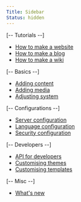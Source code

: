 ```yaml
---
Title: Sidebar
Status: hidden
---
```

[-- Tutorials --]

* [How to make a website](how-to-make-a-website)
* [How to make a blog](how-to-make-a-blog)
* [How to make a wiki](how-to-make-a-wiki)

[-- Basics --]

* [Adding content](adding-content)
* [Adding media](adding-media)
* [Adjusting system](adjusting-system)

[-- Configurations --]

* [Server configuration](server-configuration)
* [Language configuration](language-configuration)
* [Security configuration](security-configuration)

[-- Developers --]

* [API for developers](api)
* [Customising themes](customising-themes)
* [Customising templates](customising-templates)

[-- Misc --]

* [What's new](https://github.com/datenstrom/yellow/issues?q=label%3Anews%20)
